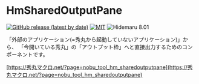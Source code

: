 # HmSharedOutputPane

[![GitHub release (latest by date)](https://img.shields.io/github/v/release/komiyamma/hm_sharedoutputpane?label=HmSharedOutputPane&color=6479ff)](https://github.com/komiyamma/hm_sharedoutputpane/releases)
[![MIT](https://img.shields.io/badge/license-MIT-blue.svg?style=flat)](LICENSE)
![Hidemaru 8.01](https://img.shields.io/badge/Hidemaru-v8.01-6479ff.svg)

「外部のアプリケーション(=秀丸から起動していないアプリケーション)」から、
「今開いている秀丸」の「アウトプット枠」へと直接出力するためのコンポーネントです。

[https://秀丸マクロ.net/?page=nobu_tool_hm_sharedoutputpane](https://秀丸マクロ.net/?page=nobu_tool_hm_sharedoutputpane)

